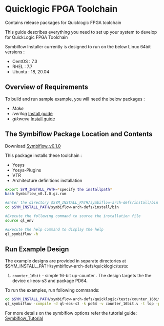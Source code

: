 # Quicklogic FPGA Toolchain
Contains release packages for Quicklogic FPGA toolchain

This guide describes everything you need to set up your system to develop for QuickLogic FPGA Toolchain 

Symbilfow Installer currently is designed to run on the below Linux 64bit versions :

- CentOS : 7.3
- RHEL : 7.7
- Ubuntu : 18, 20.04

## Overview of Requirements

To build and run sample example, you will need the below packages :

- *Make*
- *iverilog* [Install guide](https://iverilog.fandom.com/wiki/Installation_Guide)
- *gtkwave* [Install guide](http://gtkwave.sourceforge.net/gtkwave.pdf)

## The Symbiflow Package Location and Contents

Download [Symbiflow_v0.1.0](https://github.com/QuickLogic-Corp/quicklogic-fpga-toolchain/releases/download/v0.1.0/Symbiflow_v0.1.0.gz.run)

This package installs these toolchain :

- Yosys
- Yosys-Plugins
- VTR
- Architecture definitions installation


```bash
export SYM_INSTALL_PATH=*specify the installpath*
bash Symbiflow_v0.1.0.gz.run

#Enter the directory $SYM_INSTALL_PATH/symbiflow-arch-defs/install/bin
cd $SYM_INSTALL_PATH/symbiflow-arch-defs/install/bin

#Execute the following command to source the installation file
source ql_env

#Execute the help command to display the help
ql_symbiflow -h
```

## Run Example Design

The example designs are provided in separate directories at $SYM_INSTALL_PATH/symbiflow-arch-defs/quicklogic/tests:

1. `counter_16bit` - simple 16-bit up-counter . The design targets the the device ql-eos-s3 and package PD64.

To run the examples, run following commands:
```bash
cd $SYM_INSTALL_PATH/symbiflow-arch-defs/quicklogic/tests/counter_16bit
ql_symbiflow -compile -d ql-eos-s3 -k pd64 -v counter_16bit.v -t top -p counter_16bit.pcf -dump header 

```

For more details on the symbiflow options refer the tutorial guide:
[Symbiflow_Tutorial](https://github.com/QuickLogic-Corp/quicklogic-fpga-toolchain/files/4728312/Symbiflow_Installation_Guide_and_Tutorial.pdf)


